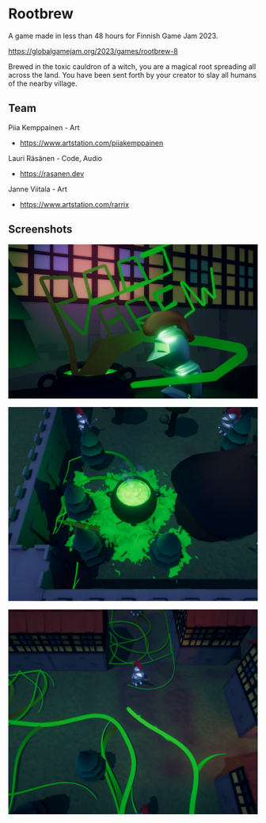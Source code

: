 # Rootbrew

A game made in less than 48 hours for Finnish Game Jam 2023.

https://globalgamejam.org/2023/games/rootbrew-8

Brewed in the toxic cauldron of a witch, you are a magical root spreading all across the land. You have been sent forth by your creator to slay all humans of the nearby village.

## Team

Piia Kemppainen - Art
- https://www.artstation.com/piiakemppainen

Lauri Räsänen - Code, Audio
- https://rasanen.dev

Janne Viitala - Art
- https://www.artstation.com/rarrix

## Screenshots

![screenshot](/screenshots/menu.png)

![screenshot](/screenshots/gameplay_01.png)

![screenshot](/screenshots/gameplay_02.png)
